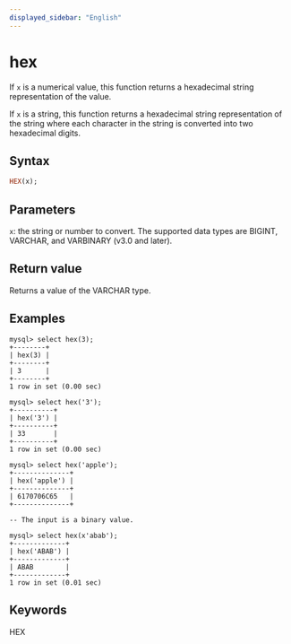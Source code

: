 ```yaml
---
displayed_sidebar: "English"
---
```


# hex



If `x` is a numerical value, this function returns a hexadecimal string representation of the value.

If `x` is a string, this function returns a hexadecimal string representation of the string where each character in the string is converted into two hexadecimal digits.

## Syntax

```Haskell
HEX(x);
```

## Parameters

`x`: the string or number to convert. The supported data types are BIGINT, VARCHAR, and VARBINARY (v3.0 and later).

## Return value

Returns a value of the VARCHAR type.

## Examples

```Plain Text
mysql> select hex(3);
+--------+
| hex(3) |
+--------+
| 3      |
+--------+
1 row in set (0.00 sec)

mysql> select hex('3');
+----------+
| hex('3') |
+----------+
| 33       |
+----------+
1 row in set (0.00 sec)

mysql> select hex('apple');
+--------------+
| hex('apple') |
+--------------+
| 6170706C65   |
+--------------+

-- The input is a binary value.

mysql> select hex(x'abab');
+-------------+
| hex('ABAB') |
+-------------+
| ABAB        |
+-------------+
1 row in set (0.01 sec)
```

## Keywords

HEX
